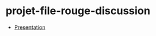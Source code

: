 # projet-file-rouge-discussion


- [Presentation](https://docs.google.com/presentation/d/1U_rymgNQHvPJmKgGjGZFfo4Kf5cb5gizvxJnEWLUOGQ/edit?usp=sharing)